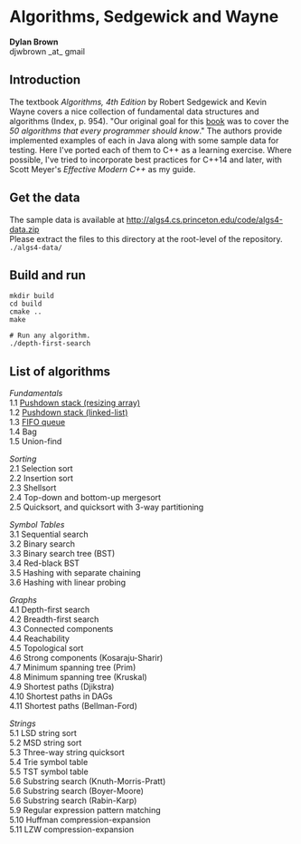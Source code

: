 # Algorithms, Sedgewick and Wayne

**Dylan Brown**  
djwbrown \_at\_ gmail  

## Introduction

The textbook _Algorithms, 4th Edition_ by Robert Sedgewick and Kevin Wayne covers a nice collection of fundamental data structures and algorithms (Index, p. 954). "Our original goal for this [book](http://algs4.cs.princeton.edu/code/) was to cover the _50 algorithms that every programmer should know_." The authors provide implemented examples of each in Java along with some sample data for testing. Here I've ported each of them to C++ as a learning exercise. Where possible, I've tried to incorporate best practices for C++14 and later, with Scott Meyer's _Effective Modern C++_ as my guide.

## Get the data
The sample data is available at http://algs4.cs.princeton.edu/code/algs4-data.zip  
Please extract the files to this directory at the root-level of the repository. `./algs4-data/`

## Build and run
```
mkdir build
cd build
cmake ..
make

# Run any algorithm.
./depth-first-search
```

## List of algorithms

*Fundamentals*  
1.1 [Pushdown stack (resizing array)](src/lifo-stack-resizing-array.cpp)  
1.2 [Pushdown stack (linked-list)](src/lifo-stack-linked-list.cpp)  
1.3 [FIFO queue](src/fifo-queue.cpp)  
1.4 Bag  
1.5 Union-find  

*Sorting*  
2.1 Selection sort  
2.2 Insertion sort  
2.3 Shellsort  
2.4 Top-down and bottom-up mergesort  
2.5 Quicksort, and quicksort with 3-way partitioning  

*Symbol Tables*  
3.1 Sequential search  
3.2 Binary search  
3.3 Binary search tree (BST)  
3.4 Red-black BST  
3.5 Hashing with separate chaining  
3.6 Hashing with linear probing  

*Graphs*  
4.1 Depth-first search  
4.2 Breadth-first search  
4.3 Connected components  
4.4 Reachability  
4.5 Topological sort  
4.6 Strong components (Kosaraju-Sharir)  
4.7 Minimum spanning tree (Prim)  
4.8 Minimum spanning tree (Kruskal)  
4.9 Shortest paths (Djikstra)  
4.10 Shortest paths in DAGs  
4.11 Shortest paths (Bellman-Ford)  

*Strings*  
5.1 LSD string sort  
5.2 MSD string sort  
5.3 Three-way string quicksort  
5.4 Trie symbol table  
5.5 TST symbol table  
5.6 Substring search (Knuth-Morris-Pratt)  
5.6 Substring search (Boyer-Moore)  
5.6 Substring search (Rabin-Karp)  
5.9 Regular expression pattern matching  
5.10 Huffman compression-expansion  
5.11 LZW compression-expansion  
